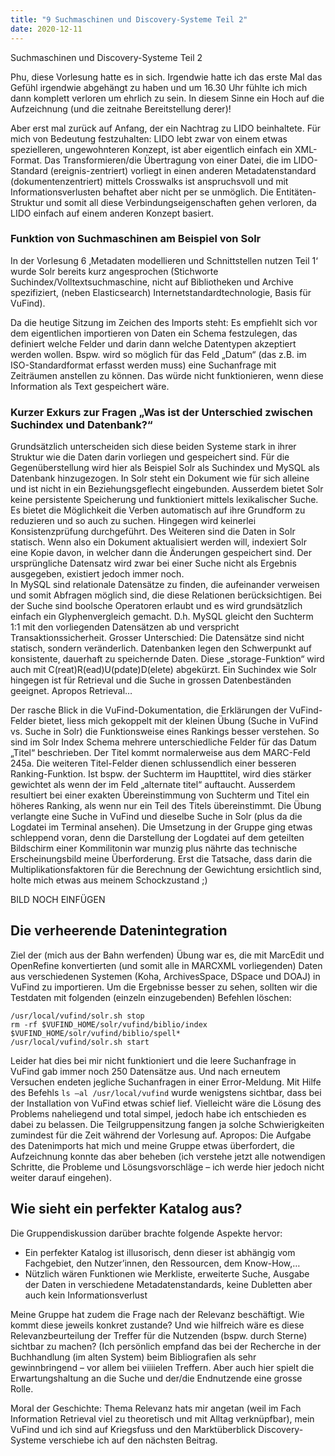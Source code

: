 ```yaml
---
title: "9 Suchmaschinen und Discovery-Systeme Teil 2"
date: 2020-12-11
---
```

Suchmaschinen und Discovery-Systeme Teil 2

Phu, diese Vorlesung hatte es in sich. Irgendwie hatte ich das erste Mal das Gefühl irgendwie abgehängt zu haben und um 16.30 Uhr fühlte ich mich dann komplett verloren um ehrlich zu sein. In diesem Sinne ein Hoch auf die Aufzeichnung (und die zeitnahe Bereitstellung derer)!

Aber erst mal zurück auf Anfang, der ein Nachtrag zu LIDO beinhaltete. 
Für mich von Bedeutung festzuhalten: LIDO lebt zwar von einem etwas spezielleren, ungewohnteren Konzept, ist aber eigentlich einfach ein XML-Format. Das Transformieren/die Übertragung von einer Datei, die im LIDO-Standard (ereignis-zentriert) vorliegt in einen anderen Metadatenstandard (dokumentenzentriert) mittels Crosswalks ist anspruchsvoll und mit Informationsverlusten behaftet aber nicht per se unmöglich. Die Entitäten-Struktur und somit all diese Verbindungseigenschaften gehen verloren, da LIDO einfach auf einem anderen Konzept basiert.

### Funktion von Suchmaschinen am Beispiel von Solr
In der Vorlesung 6 ‚Metadaten modellieren und Schnittstellen nutzen Teil 1‘ wurde Solr bereits kurz angesprochen (Stichworte Suchindex/Volltextsuchmaschine, nicht auf Bibliotheken und Archive spezifiziert, (neben Elasticsearch) Internetstandardtechnologie, Basis für VuFind).

Da die heutige Sitzung im Zeichen des Imports steht: Es empfiehlt sich vor dem eigentlichen importieren von Daten ein Schema festzulegen, das definiert welche Felder und darin dann welche Datentypen akzeptiert werden wollen. Bspw. wird so möglich für das Feld „Datum“ (das z.B. im ISO-Standardformat erfasst werden muss) eine Suchanfrage mit Zeiträumen anstellen zu können. Das würde nicht funktionieren, wenn diese Information als Text gespeichert wäre.

### Kurzer Exkurs zur Fragen „Was ist der Unterschied zwischen Suchindex und Datenbank?“
Grundsätzlich unterscheiden sich diese beiden Systeme stark in ihrer Struktur wie die Daten darin vorliegen und gespeichert sind. Für die Gegenüberstellung wird hier als Beispiel Solr als Suchindex und MySQL als Datenbank hinzugezogen. 
In Solr steht ein Dokument wie für sich alleine und ist nicht in ein Beziehungsgeflecht eingebunden. Ausserdem bietet Solr keine persistente Speicherung und funktioniert mittels lexikalischer Suche. Es bietet die Möglichkeit die Verben automatisch auf ihre Grundform zu reduzieren und so auch zu suchen. Hingegen wird keinerlei Konsistenzprüfung durchgeführt. Des Weiteren sind die Daten in Solr statisch. Wenn also ein Dokument aktualisiert werden will, indexiert Solr eine Kopie davon, in welcher dann die Änderungen gespeichert sind. Der ursprüngliche Datensatz wird zwar bei einer Suche nicht als Ergebnis ausgegeben, existiert jedoch immer noch.  
In MySQL sind relationale Datensätze zu finden, die aufeinander verweisen und somit Abfragen möglich sind, die diese Relationen berücksichtigen. Bei der Suche sind boolsche Operatoren erlaubt und es wird grundsätzlich einfach ein Glyphenvergleich gemacht. D.h. MySQL gleicht den Suchterm 1:1 mit den vorliegenden Datensätzen ab und verspricht Transaktionssicherheit. Grosser Unterschied: Die Datensätze sind nicht statisch, sondern veränderlich. 
Datenbanken legen den Schwerpunkt auf konsistente, dauerhaft zu speichernde Daten. Diese „storage-Funktion“ wird auch mit C(reat)R(ead)U(pdate)D(elete) abgekürzt. Ein Suchindex wie Solr hingegen ist für Retrieval und die Suche in grossen Datenbeständen geeignet. Apropos Retrieval…

Der rasche Blick in die VuFind-Dokumentation, die Erklärungen der VuFind-Felder bietet, liess mich gekoppelt mit der kleinen Übung (Suche in VuFind vs. Suche in Solr) die Funktionsweise eines Rankings besser verstehen. So sind im Solr Index Schema mehrere unterschiedliche Felder für das Datum „Titel“ beschrieben. Der Titel kommt normalerweise aus dem MARC-Feld 245a. Die weiteren Titel-Felder dienen schlussendlich einer besseren Ranking-Funktion. Ist bspw. der Suchterm im Haupttitel, wird dies stärker gewichtet als wenn der im Feld „alternate titel“ auftaucht. Ausserdem resultiert bei einer exakten Übereinstimmung von Suchterm und Titel ein höheres Ranking, als wenn nur ein Teil des Titels übereinstimmt. Die Übung verlangte eine Suche in VuFind und dieselbe Suche in Solr (plus da die Logdatei im Terminal ansehen). Die Umsetzung in der Gruppe ging etwas schleppend voran, denn die Darstellung der Logdatei auf dem geteilten Bildschirm einer Kommilitonin war munzig plus nährte das technische Erscheinungsbild meine Überforderung. Erst die Tatsache, dass darin die Multiplikationsfaktoren für die Berechnung der Gewichtung ersichtlich sind, holte mich etwas aus meinem Schockzustand ;) 

BILD NOCH EINFÜGEN

## Die verheerende Datenintegration
Ziel der (mich aus der Bahn werfenden) Übung war es, die mit MarcEdit und OpenRefine konvertierten (und somit alle in MARCXML vorliegenden) Daten aus verschiedenen Systemen (Koha, ArchivesSpace, DSpace und DOAJ) in VuFind zu importieren. Um die Ergebnisse besser zu sehen, sollten wir die Testdaten mit folgenden (einzeln einzugebenden) Befehlen löschen: 
```
/usr/local/vufind/solr.sh stop
rm -rf $VUFIND_HOME/solr/vufind/biblio/index $VUFIND_HOME/solr/vufind/biblio/spell*
/usr/local/vufind/solr.sh start
```
Leider hat dies bei mir nicht funktioniert und die leere Suchanfrage in VuFind gab immer noch 250 Datensätze aus. Und nach erneutem Versuchen endeten jegliche Suchanfragen in einer Error-Meldung. Mit Hilfe des Befehls ```ls –al /usr/local/vufind``` wurde wenigstens sichtbar, dass bei der Installation von VuFind etwas schief lief. Vielleicht wäre die Lösung des Problems naheliegend und total simpel, jedoch habe ich entschieden es dabei zu belassen. Die Teilgruppensitzung fangen ja solche Schwierigkeiten zumindest für die Zeit während der Vorlesung auf. Apropos: Die Aufgabe des Datenimports hat mich und meine Gruppe etwas überfordert, die Aufzeichnung konnte das aber beheben (ich verstehe jetzt alle notwendigen Schritte, die Probleme und Lösungsvorschläge – ich werde hier jedoch nicht weiter darauf eingehen). 

## Wie sieht ein perfekter Katalog aus?
Die Gruppendiskussion darüber brachte folgende Aspekte hervor: 
+ Ein perfekter Katalog ist illusorisch, denn dieser ist abhängig vom Fachgebiet, den Nutzer’innen, den Ressourcen, dem Know-How,… 
+ Nützlich wären Funktionen wie Merkliste, erweiterte Suche, Ausgabe der Daten in verschiedene Metadatenstandards, keine Dubletten aber auch kein Informationsverlust 

Meine Gruppe hat zudem die Frage nach der Relevanz beschäftigt. Wie kommt diese jeweils konkret zustande? Und wie hilfreich wäre es diese Relevanzbeurteilung der Treffer für die Nutzenden (bspw. durch Sterne) sichtbar zu machen? (Ich persönlich empfand das bei der Recherche in der Buchhandlung (im alten System) beim Bibliografien als sehr gewinnbringend – vor allem bei viiiielen Treffern. Aber auch hier spielt die Erwartungshaltung an die Suche und der/die Endnutzende eine grosse Rolle. 

Moral der Geschichte: 
Thema Relevanz hats mir angetan (weil im Fach Information Retrieval viel zu theoretisch und mit Alltag verknüpfbar), mein VuFind und ich sind auf Kriegsfuss und den Marktüberblick Discovery-Systeme verschiebe ich auf den nächsten Beitrag. 
